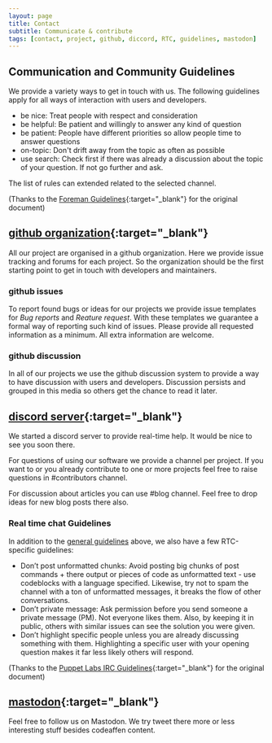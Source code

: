 ```yaml
---
layout: page
title: Contact
subtitle: Communicate & contribute
tags: [contact, project, github, diccord, RTC, guidelines, mastodon]
---
```


## Communication and Community Guidelines

We provide a variety ways to get in touch with us. The following guidelines apply for all ways of interaction with users and developers.

* be nice: Treat people with respect and consideration
* be helpful: Be patient and willingly to answer any kind of question
* be patient: People have different priorities so allow people time to answer questions
* on-topic: Don't drift away from the topic as often as possible
* use search: Check first if there was already a discussion about the topic of your question. If not go further and ask.

The list of rules can extended related to the selected channel.

(Thanks to the [Foreman Guidelines](https://theforeman.org/support.html#CommunityGuidelines){:target="_blank"} for the original document)

## [github organization](https://github.com/codeaffen){:target="_blank"}

All our project are organised in a github organization. Here we provide issue tracking and forums for each project. So the organization should be the first starting point to get in touch with developers and maintainers.

### github issues

To report found bugs or ideas for our projects we provide issue templates for *Bug reports* and *Reature request*. With these templates we guarantee a formal way of reporting such kind of issues. Please provide all requested information as a minimum. All extra information are welcome.

### github discussion

In all of our projects we use the github discussion system to provide a way to have discussion with users and developers. Discussion persists and grouped in this media so others get the chance to read it later.

## [discord server](https://affen.link/discord){:target="_blank"}

We started a discord server to provide real-time help. It would be nice to see you soon there.

For questions of using our software we provide a channel per project. If you want to or you already contribute to one or more projects feel free to raise questions in #contributors channel.

For discussion about articles you can use #blog channel. Feel free to drop ideas for new blog posts there also.

### Real time chat Guidelines

In addition to the [general guidelines](#communication-and-community-guidelines) above, we also have a few RTC-specific guidelines:

* Don’t post unformatted chunks: Avoid posting big chunks of post commands + there output or pieces of code as unformatted text - use codeblocks with a language specified. Likewise, try not to spam the channel with a ton of unformatted messages, it breaks the flow of other conversations.
* Don’t private message: Ask permission before you send someone a private message (PM). Not everyone likes them. Also, by keeping it in public, others with similar issues can see the solution you were given.
* Don’t highlight specific people unless you are already discussing something with them. Highlighting a specific user with your opening question makes it far less likely others will respond.

(Thanks to the [Puppet Labs IRC Guidelines](https://puppet.com/community/community-guidelines/#slack-irc-guidelines){:target="_blank"} for the original document)

## [mastodon](https://social.tchncs.de/@codeaffen){:target="_blank"}

Feel free to follow us on Mastodon. We try tweet there more or less interesting stuff besides codeaffen content.
